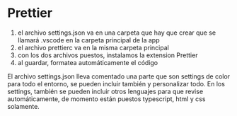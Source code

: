 # Prettier

1. el archivo settings.json va en una carpeta que hay que crear que se llamará .vscode en la carpeta principal de la app
2. el archivo prettierc va en la misma carpeta principal
3. con los dos archivos puestos, instalamos la extension Prettier
4. al guardar, formatea automáticamente el código


El archivo settings.json lleva comentado una parte que son settings de color para todo el entorno, se pueden incluir también y personalizar todo. En los settings,
también se pueden incluir otros lenguajes para que revise automáticamente, de momento están puestos typescript, html y css solamente.
